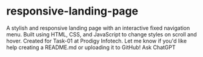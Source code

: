 # responsive-landing-page
A stylish and responsive landing page with an interactive fixed navigation menu. Built using HTML, CSS, and JavaScript to change styles on scroll and hover. Created for Task-01 at Prodigy Infotech.  Let me know if you'd like help creating a README.md or uploading it to GitHub!   Ask ChatGPT
